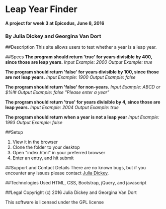 
# **Leap Year Finder**

**A project for week 3 at Epicodus, June 8, 2016**

### By Julia Dickey and Georgina Van Dort

##Description
This site allows users to test whether a year is a leap year.


##Specs
**The program should return 'true' for years divisible by 400, since those are leap years.**
  _Input Example: 2000_
  _Output Example: true_

**The program should return 'false' for years divisible by 100, since those are not leap years.**
    _Input Example: 1900_
    _Output Example: false_

**The program should return 'false' for non-years.**
  _Input Example: ABCD or $%!#_
  _Output Example: false "Please enter a year"_

**The program should return 'true' for years divisible by 4, since those are leap years.**
  _Input Example: 2004_
  _Output Example: true_

**The program should return when a year is not a leap year**
  _Input Example: 1993_
  _Output Example: false_


##Setup
1. View it in the browser
2. Clone the folder to your desktop
3. Open "index.html" in your preferred browser
4. Enter an entry, and hit submit

##Support and Contact Details
There are no known bugs, but if you encounter any issues please contact [Julia Dickey](http://www.juliadickey.com).

##Technologies Used
HTML, CSS, Bootstrap, jQuery, and javascript

##Legal
Copyright (c) 2016 Julia Dickey and Georgina Van Dort

This software is licensed under the GPL license
